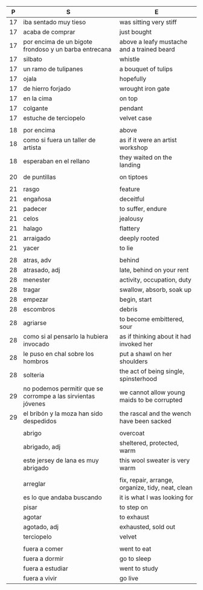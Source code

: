 
|P| S | E |
|-| - | - |
| 17 | iba sentado muy tieso | was sitting very stiff |
| 17 | acaba de comprar | just bought |
| 17 | por encima de un bigote frondoso y un barba entrecana  | above a leafy mustache and a trained beard |
| 17 | silbato | whistle | 
| 17 | un ramo de tulipanes | a bouquet of tulips |
| 17 | ojala | hopefully |
| 17 | de hierro forjado | wrought iron gate |
| 17 | en la cima | on top |
| 17 | colgante | pendant |
| 17 | estuche de terciopelo | velvet case |
| | | |
| 18 | por encima | above |
| 18 | como si fuera un taller de artista | as if it were an artist workshop |
| 18 | esperaban en el rellano | they waited on the landing |
| | | |
| 20 | de puntillas | on tiptoes |
| | | |
| 21 | rasgo | feature |
| 21 | engañosa | deceitful |
| 21 | padecer | to suffer, endure |
| 21 | celos | jealousy |
| 21 | halago | flattery |
| 21 | arraigado | deeply rooted |
| 21 | yacer | to lie |
| | | |
| 28 | atras, adv | behind |  
| 28 | atrasado, adj | late, behind on your rent |
| 28 | menester | activity, occupation, duty |
| 28 | tragar | swallow, absorb, soak up |
| 28 | empezar | begin, start |
| 28 | escombros | debris |
| 28 | agriarse | to become embittered, sour|
| 28 | como si al pensarlo la hubiera invocado | as if thinking about it had invoked her |
| 28 | le puso en chal sobre los hombros | put a shawl on her shoulders |
| 28 | solteria | the act of being single, spinsterhood |
| 29 | no podemos permitir que se corrompe a las sirvientas jóvenes | we cannot allow young maids to be corrupted |
| 29 | el bribón y la moza han sido despedidos | the rascal and the wench have been sacked |
| | | |
| | abrigo | overcoat |
| | abrigado, adj | sheltered, protected, warm |
| | este jersey de lana es muy abrigado | this wool sweater is very warm |
| | | |
| | arreglar | fix, repair, arrange, organize, tidy, neat, clean |
| | es lo que andaba buscando | it is what I was looking for |
| | pisar | to step on |
| | agotar | to exhaust |
| | agotado, adj | exhausted, sold out |
| | terciopelo | velvet |
| | | |
| | fuera a comer | went to eat |
| | fuera a dormir | go to sleep |
| | fuera a estudiar | went to study |
| | fuera a vivir | go live |
